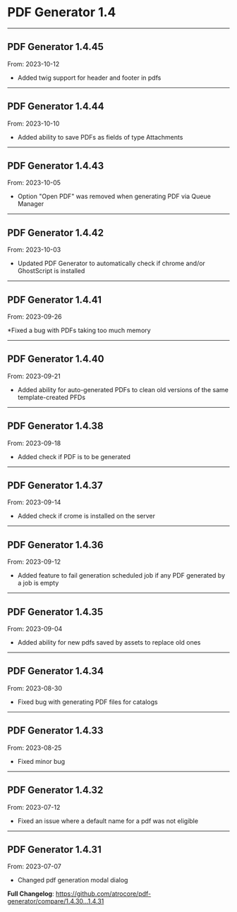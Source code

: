 # PDF Generator 1.4


---

## PDF Generator 1.4.45
From: 2023-10-12

* Added twig support for header and footer in pdfs

---

## PDF Generator 1.4.44
From: 2023-10-10

* Added ability to save PDFs as fields of type Attachments 

---

## PDF Generator 1.4.43
From: 2023-10-05

* Option "Open PDF" was removed when generating PDF via Queue Manager

---

## PDF Generator 1.4.42
From: 2023-10-03

* Updated PDF Generator to automatically check if chrome and/or GhostScript is installed

---

## PDF Generator 1.4.41
From: 2023-09-26

*Fixed a bug with PDFs taking too much memory

---

## PDF Generator 1.4.40
From: 2023-09-21

* Added ability for auto-generated PDFs to clean old versions of the same template-created PFDs

---

## PDF Generator 1.4.38
From: 2023-09-18

* Added check if PDF is to be generated

---

## PDF Generator 1.4.37
From: 2023-09-14

* Added check if crome is installed on the server

---

## PDF Generator 1.4.36
From: 2023-09-12

* Added feature to fail generation scheduled job if any PDF generated by a job is empty

---

## PDF Generator 1.4.35
From: 2023-09-04

* Added ability for new pdfs saved by assets to replace old ones

---

## PDF Generator 1.4.34
From: 2023-08-30

* Fixed bug with generating PDF files for catalogs  

---

## PDF Generator 1.4.33
From: 2023-08-25

* Fixed minor bug

---

## PDF Generator 1.4.32
From: 2023-07-12

* Fixed an issue where a default name for a pdf was not eligible

---

## PDF Generator 1.4.31
From: 2023-07-07

* Changed pdf generation modal dialog


**Full Changelog**: https://github.com/atrocore/pdf-generator/compare/1.4.30...1.4.31
